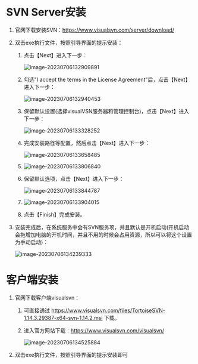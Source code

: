 # SVN Server安装

1. 官网下载安装SVN：https://www.visualsvn.com/server/download/

2. 双击exe执行文件，按照引导界面的提示安装：

   1. 点击【Next】进入下一步：

      ![image-20230706132909891](https://fastly.jsdelivr.net/gh/LetengZzz/img/java/tools/202412092212815.png)

   2. 勾选"I accept the terms in the License Agreement"后，点击【Next】进入下一步：

      ![image-20230706132940453](https://fastly.jsdelivr.net/gh/LetengZzz/img/java/tools/202412092213361.png)

   3. 保留默认设置(选择visualVSN服务器和管理控制台)，点击【Next】进入下一步：

      ![image-20230706133328252](https://fastly.jsdelivr.net/gh/LetengZzz/img/java/tools/202412092213899.png)

   4. 完成安装路径等配置，然后点击【Next】进入下一步：

      ![image-20230706133658485](https://fastly.jsdelivr.net/gh/LetengZzz/img/java/tools/202412092213026.png)

   5. ![image-20230706133806840](https://fastly.jsdelivr.net/gh/LetengZzz/img/java/tools/202412092213089.png)

   6. 保留默认选项，点击【Next】进入下一步：

      ![image-20230706133844787](https://fastly.jsdelivr.net/gh/LetengZzz/img/java/tools/202412092213014.png)

   7. ![image-20230706133904015](https://fastly.jsdelivr.net/gh/LetengZzz/img/java/tools/202412092213373.png)

   8. 点击【Finish】完成安装。

3. 安装完成后，在系统服务中会有SVN服务项，并且默认是开机启动(开机启动会拖增加电脑的开机时间，并且不用的时候会占用资源，所以可以将这个设置为手动启动)：

   ![image-20230706134239333](https://fastly.jsdelivr.net/gh/LetengZzz/img/java/tools/202412092213169.png)

# 客户端安装

1. 官网下载客户端visualsvn：

   1. 可直接通过 https://www.visualsvn.com/files/TortoiseSVN-1.14.3.29387-x64-svn-1.14.2.msi 下载。

   2. 进入官方网站下载：https://www.visualsvn.com/visualsvn/

      ![image-20230706134525884](https://fastly.jsdelivr.net/gh/LetengZzz/img/java/tools/202412092213823.png)

2. 双击exe执行文件，按照引导界面的提示安装即可
